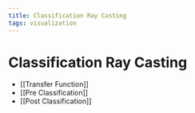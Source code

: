 ```yaml
---
title: Classification Ray Casting
tags: visualization
---
```


# Classification Ray Casting
- [[Transfer Function]]
- [[Pre Classification]]
- [[Post Classification]]






















































































